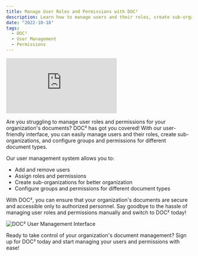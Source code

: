 ```yaml
---
title: Manage User Roles and Permissions with DOC²
description: Learn how to manage users and their roles, create sub-organizations, and configure groups and permissions for different document types with DOC².
date: "2022-10-18"
tags:
  - DOC²
  - User Management
  - Permissions
---
```


<div class='video-container'>
  <iframe src="https://www.youtube.com/embed/VIDEO_ID" frameborder="0" allowfullscreen></iframe>
</div>

Are you struggling to manage user roles and permissions for your organization's documents? DOC² has got you covered! With our user-friendly interface, you can easily manage users and their roles, create sub-organizations, and configure groups and permissions for different document types.

Our user management system allows you to:

- Add and remove users
- Assign roles and permissions
- Create sub-organizations for better organization
- Configure groups and permissions for different document types

With DOC², you can ensure that your organization's documents are secure and accessible only to authorized personnel. Say goodbye to the hassle of managing user roles and permissions manually and switch to DOC² today!

<img src="https://example.com/user-management.png" alt="DOC² User Management Interface">

Ready to take control of your organization's document management? Sign up for DOC² today and start managing your users and permissions with ease!
